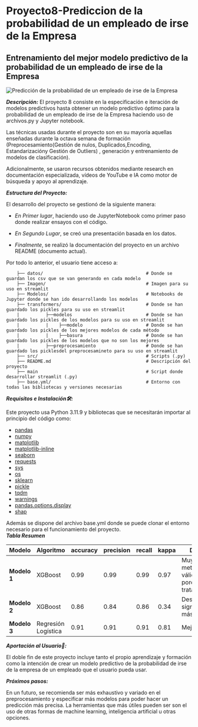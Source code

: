# Proyecto8-Prediccion de la probabilidad de un empleado de irse de la Empresa



## Entrenamiento del mejor modelo predictivo de la probabilidad de un empleado de irse de la Empresa
![Predicción de la probabilidad de un empleado de irse de la Empresa](https://github.com/jgilsu11/Proyecto8-Predicci-n-de-Retenci-n-de-Empleados/blob/main/Imagen/imagen_oficina.webp)  
  

***Descripción:***
El proyecto 8 consiste en la especificación e iteración de modelos predictivos hasta obtener un modelo predictivo óptimo para la probabilidad de un empleado de irse de la Empresa haciendo uso de archivos.py y Jupyter notebook.

Las técnicas usadas durante el proyecto son en su mayoría aquellas enseñadas durante la octava semana de formación (Preprocesamiento(Gestión de nulos, Duplicados,Encoding, Estandarizacióny Gestión de Outliers) , generación y entrenamiento de modelos de clasificación).

Adicionalmente, se usaron recursos obtenidos mediante research en documentación especializada, vídeos de YouTube e IA como motor de búsqueda y apoyo al aprendizaje.


***Estructura del Proyecto:***

El desarrollo del proyecto se gestionó de la siguiente manera:

- _En Primer lugar_, haciendo uso de JupyterNotebook como primer paso donde realizar ensayos con el código.  

- _En Segundo Lugar_, se creó una presentación basada en los datos.

- _Finalmente_, se realizó la documentación del proyecto en un archivo README (documento actual).

Por todo lo anterior, el usuario tiene acceso a:

        ├── datos/                                       # Donde se guardan los csv que se van generando en cada modelo 
        ├── Imagen/                                      # Imagen para su uso en streamlit       
        ├── Modelos/                                     # Notebooks de Jupyter donde se han ido desarrollando los modelos
        ├── transformers/                                # Donde se han guardado los pickles para su uso en streamlit     
        |          ├──modelos                            # Donde se han guardado los pickles de los modelos para su uso en streamlit
        |          |    ├──modelo                        # Donde se han guardado los pickles de los mejores modelos de cada método
        |          |    ├──basura                        # Donde se han guardado los pickles de los modelos que no son los mejores
        |          ├──preprocesamiento                   # Donde se han guardado los picklesdel preprocesamineto para su uso en streamlit
        ├── src/                                         # Scripts (.py)
        ├── README.md                                    # Descripción del proyecto
        ├── main                                         # Script donde desarrollar streamlit (.py) 
        ├── base.yml/                                    # Entorno con todas las bibliotecas y versiones necesarias                  
        
***Requisitos e Instalación🛠️:***

Este proyecto usa Python 3.11.9 y bibliotecas que se necesitarán importar al principio del código como:
- [pandas](https://pandas.pydata.org/docs/)
- [numpy](https://numpy.org/doc/2.1/)
- [matplotlib](https://matplotlib.org/stable/index.html)
- [matplotlib-inline](https://ipython.readthedocs.io/en/stable/api/generated/IPython.display.html)
- [seaborn](https://seaborn.pydata.org/)
- [requests](https://requests.readthedocs.io/en/latest/)
- [sys](https://docs.python.org/3/library/sys.html)
- [os](https://docs.python.org/3/library/os.html)
- [sklearn](https://scikit-learn.org/stable/)
- [pickle](https://docs.python.org/3/library/pickle.html)
- [tqdm](https://tqdm.github.io/)
- [warnings](https://docs.python.org/3/library/warnings.html)
- [pandas.options.display](https://pandas.pydata.org/pandas-docs/stable/user_guide/options.html)
- [shap](https://shap.readthedocs.io/en/latest/)
  
Además se dispone del archivo base.yml donde se puede clonar el entorno necesario para el funcionamiento del proyecto.     
***Tabla Resumen***  
  
| **Modelo**    | **Algoritmo**       | **accuracy**   | **precision**    | **recall**    | **kappa**       | **Descripción**                                    |
|---------------|---------------------|----------------|------------------|---------------|-----------------|----------------------------------------------------|
| **Modelo 1**  | XGBoost             | 0.99           | 0.99             | 0.99          | 0.97            | Muy buenas metricas (no válido) porduplicados sin tratar     |
| **Modelo 2**  | XGBoost             | 0.86           | 0.84             | 0.86          | 0.34            | Desempeño significativamente más bajo.           |
| **Modelo 3**  | Regresión Logística | 0.91           | 0.91             | 0.91          | 0.81            | Mejor modelo.                                      |
   
  
***Aportación al Usuario🤝:***

El doble fin de este proyecto incluye tanto el propio aprendizaje y formación como la intención de crear un modelo predictivo de la probabilidad de irse de la empresa de un empleado que el usuario pueda usar.


***Próximos pasos:***

En un futuro, se recomienda ser más exhaustivo y variado en el preprocesamiento y especificar más modelos para poder hacer un predicción más precisa. La herramientas que más útiles pueden ser son el uso de otras formas de machine learning, inteligencia artificial u otras opciones.
